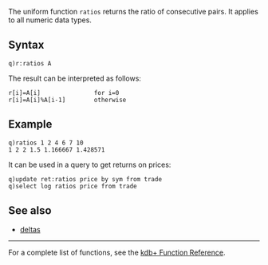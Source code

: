 The uniform function `ratios` returns the ratio of consecutive pairs. It applies to all numeric data types.

Syntax
------

    q)r:ratios A

The result can be interpreted as follows:

    r[i]=A[i]               for i=0
    r[i]=A[i]%A[i-1]        otherwise

Example
-------

    q)ratios 1 2 4 6 7 10
    1 2 2 1.5 1.166667 1.428571

It can be used in a query to get returns on prices:

    q)update ret:ratios price by sym from trade
    q)select log ratios price from trade

See also
--------

-   [deltas](Reference/deltas "wikilink")

------------------------------------------------------------------------

For a complete list of functions, see the [kdb+ Function Reference](Reference "wikilink").
